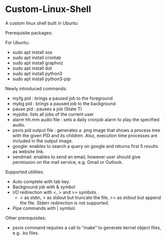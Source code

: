 # Custom-Linux-Shell
A custom linux shell built in Ubuntu

Prerequisite packages:

For Ubuntu:
  - sudo apt install sox
  - sudo apt install crontab
  - sudo apt install graphviz
  - sudo apt install dot
  - sudo apt install python3
  - sudo apt install python3-pip
 
Newly introduced commands:
  - myfg pid : brings a paused job to the foreground
  - mybg pid : brings a paused job to the background
  - pause pid : pauses a job (State T)
  - myjobs: lists all jobs of the current user
  - alarm hh.mm audio file : sets a daily cronjob alarm to play the specified audio.
  - psvis pid output file : generates a .png image that shows a process tree with the given PID and its children. Also,
                                execution time processes are included in the output image.
  - google: enables to search a query on google and returns first 5 results as website link.
  - sendmail: enables to send an email, however user should give permission on the mail service, e.g. Gmail or Outlook.
  
Supported utilities:
  - Auto complete with tab key.
  - Background job with & symbol
  - I/O redirection with <, > and >> symbols.
    - < as stdin, > as stdout but truncate the file, >> as stdout but append the file. Stderr redirection is not supported.
  - Pipe commands with | symbol.
   
   
Other prerequisites:
  - psvis command requires a call to "make" to generate kernel object files, e.g. .ko files.
  
